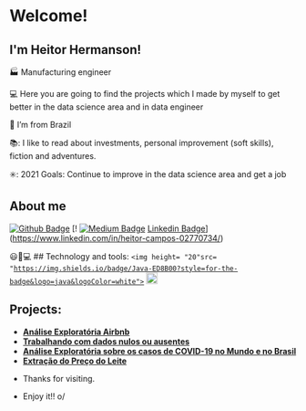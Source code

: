 # Welcome!

## I'm Heitor Hermanson!

:factory: Manufacturing engineer 

:computer:  Here you are going to find the projects which I made by myself to get better in the data science area and in data engineer

:house_with_garden: I’m from Brazil

📚: I like to read about investments, personal improvement (soft skills), fiction and adventures. 

✳️: 2021 Goals: Continue to improve in the data science area and get a job


## About me

[![Github Badge](https://img.shields.io/badge/-Github-000?style=flat-square&logo=Github&logoColor=white&link=https://github.com/heitor-eng)](https://github.com/heitor-eng) [! [![Medium Badge](https://img.shields.io/badge/Medium-12100E?style=for-the-badge&logo=medium&logoColor=white&link=https://heitorhermanson.medium.com/)](https://heitorhermanson.medium.com/) [Linkedin Badge](https://img.shields.io/badge/-LinkedIn-blue?style=flat-square&logo=Linkedin&logoColor=white&link=https://www.linkedin.com/in/heitor-campos-02770734/)](https://www.linkedin.com/in/heitor-campos-02770734/)

😃:rocket:💻 ## Technology and tools:
<code><img height= "20"src= "https://img.shields.io/badge/Java-ED8B00?style=for-the-badge&logo=java&logoColor=white"></code>
<img height ="20" src= "https://img.shields.io/badge/Colab-F9AB00?style=for-the-badge&logo=googlecolab&color=525252">


## Projects:

* **[Análise Exploratória Airbnb](https://github.com/heitor-eng/H_data_science/blob/master/An%C3%A1lise_dos_Dados_do_Airbnb_Cidade_Rio_de_Janeiro.ipynb)**
* **[Trabalhando com dados nulos ou ausentes](https://github.com/heitor-eng/H_data_science/blob/master/Estudo_de_dados_sobre_a_Viol%C3%AAncia_no_Rio_de_Janeiro.ipynb)**
* **[Análise Exploratória sobre os casos de COVID-19 no Mundo e no Brasil](https://github.com/heitor-eng/H_Data_Science/blob/master/Brasil_Covid_19_Projeto.ipynb)**
* **[Extração do Preço do Leite](https://github.com/heitor-eng/H_Data_Science/blob/master/Web_Scraping_da_cota%C3%A7%C3%A3o_do_Leite.ipynb)**


- Thanks for visiting.

- Enjoy it!! o/

